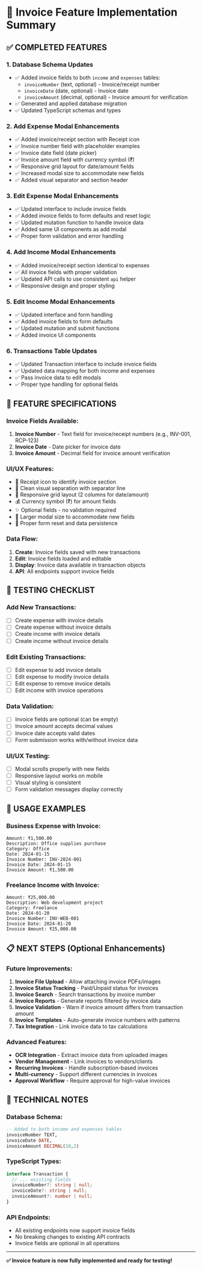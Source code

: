 # 📄 Invoice Feature Implementation Summary

## ✅ **COMPLETED FEATURES**

### 1. **Database Schema Updates**

- ✅ Added invoice fields to both `income` and `expenses` tables:
  - `invoiceNumber` (text, optional) - Invoice/receipt number
  - `invoiceDate` (date, optional) - Invoice date
  - `invoiceAmount` (decimal, optional) - Invoice amount for verification
- ✅ Generated and applied database migration
- ✅ Updated TypeScript schemas and types

### 2. **Add Expense Modal Enhancements**

- ✅ Added invoice/receipt section with Receipt icon
- ✅ Invoice number field with placeholder examples
- ✅ Invoice date field (date picker)
- ✅ Invoice amount field with currency symbol (₹)
- ✅ Responsive grid layout for date/amount fields
- ✅ Increased modal size to accommodate new fields
- ✅ Added visual separator and section header

### 3. **Edit Expense Modal Enhancements**

- ✅ Updated interface to include invoice fields
- ✅ Added invoice fields to form defaults and reset logic
- ✅ Updated mutation function to handle invoice data
- ✅ Added same UI components as add modal
- ✅ Proper form validation and error handling

### 4. **Add Income Modal Enhancements**

- ✅ Added invoice/receipt section identical to expenses
- ✅ All invoice fields with proper validation
- ✅ Updated API calls to use consistent `api` helper
- ✅ Responsive design and proper styling

### 5. **Edit Income Modal Enhancements**

- ✅ Updated interface and form handling
- ✅ Added invoice fields to form defaults
- ✅ Updated mutation and submit functions
- ✅ Added invoice UI components

### 6. **Transactions Table Updates**

- ✅ Updated Transaction interface to include invoice fields
- ✅ Updated data mapping for both income and expenses
- ✅ Pass invoice data to edit modals
- ✅ Proper type handling for optional fields

## 🎯 **FEATURE SPECIFICATIONS**

### **Invoice Fields Available:**

1. **Invoice Number** - Text field for invoice/receipt numbers (e.g., INV-001, RCP-123)
2. **Invoice Date** - Date picker for invoice date
3. **Invoice Amount** - Decimal field for invoice amount verification

### **UI/UX Features:**

- 📄 Receipt icon to identify invoice section
- 🎨 Clean visual separation with separator line
- 📱 Responsive grid layout (2 columns for date/amount)
- 💰 Currency symbol (₹) for amount fields
- ✨ Optional fields - no validation required
- 📏 Larger modal size to accommodate new fields
- 🔄 Proper form reset and data persistence

### **Data Flow:**

1. **Create**: Invoice fields saved with new transactions
2. **Edit**: Invoice fields loaded and editable
3. **Display**: Invoice data available in transaction objects
4. **API**: All endpoints support invoice fields

## 🧪 **TESTING CHECKLIST**

### **Add New Transactions:**

- [ ] Create expense with invoice details
- [ ] Create expense without invoice details
- [ ] Create income with invoice details
- [ ] Create income without invoice details

### **Edit Existing Transactions:**

- [ ] Edit expense to add invoice details
- [ ] Edit expense to modify invoice details
- [ ] Edit expense to remove invoice details
- [ ] Edit income with invoice operations

### **Data Validation:**

- [ ] Invoice fields are optional (can be empty)
- [ ] Invoice amount accepts decimal values
- [ ] Invoice date accepts valid dates
- [ ] Form submission works with/without invoice data

### **UI/UX Testing:**

- [ ] Modal scrolls properly with new fields
- [ ] Responsive layout works on mobile
- [ ] Visual styling is consistent
- [ ] Form validation messages display correctly

## 🚀 **USAGE EXAMPLES**

### **Business Expense with Invoice:**

```
Amount: ₹1,500.00
Description: Office supplies purchase
Category: Office
Date: 2024-01-15
Invoice Number: INV-2024-001
Invoice Date: 2024-01-15
Invoice Amount: ₹1,500.00
```

### **Freelance Income with Invoice:**

```
Amount: ₹25,000.00
Description: Web development project
Category: Freelance
Date: 2024-01-20
Invoice Number: INV-WEB-001
Invoice Date: 2024-01-20
Invoice Amount: ₹25,000.00
```

## 📋 **NEXT STEPS (Optional Enhancements)**

### **Future Improvements:**

1. **Invoice File Upload** - Allow attaching invoice PDFs/images
2. **Invoice Status Tracking** - Paid/Unpaid status for invoices
3. **Invoice Search** - Search transactions by invoice number
4. **Invoice Reports** - Generate reports filtered by invoice data
5. **Invoice Validation** - Warn if invoice amount differs from transaction amount
6. **Invoice Templates** - Auto-generate invoice numbers with patterns
7. **Tax Integration** - Link invoice data to tax calculations

### **Advanced Features:**

- **OCR Integration** - Extract invoice data from uploaded images
- **Vendor Management** - Link invoices to vendors/clients
- **Recurring Invoices** - Handle subscription-based invoices
- **Multi-currency** - Support different currencies in invoices
- **Approval Workflow** - Require approval for high-value invoices

## 🔧 **TECHNICAL NOTES**

### **Database Schema:**

```sql
-- Added to both income and expenses tables
invoiceNumber TEXT,
invoiceDate DATE,
invoiceAmount DECIMAL(10,2)
```

### **TypeScript Types:**

```typescript
interface Transaction {
  // ... existing fields
  invoiceNumber?: string | null;
  invoiceDate?: string | null;
  invoiceAmount?: number | null;
}
```

### **API Endpoints:**

- All existing endpoints now support invoice fields
- No breaking changes to existing API contracts
- Invoice fields are optional in all operations

---

**✅ Invoice feature is now fully implemented and ready for testing!**
